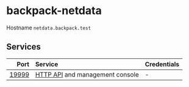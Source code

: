 # backpack-netdata

Hostname `netdata.backpack.test`

## Services

| Port | Service | Credentials
| ---: | :------ | :----------
| [19999](http://netdata.backpack.test:19999) | [HTTP API](https://learn.netdata.cloud/docs/agent/web/api) and management console | -
